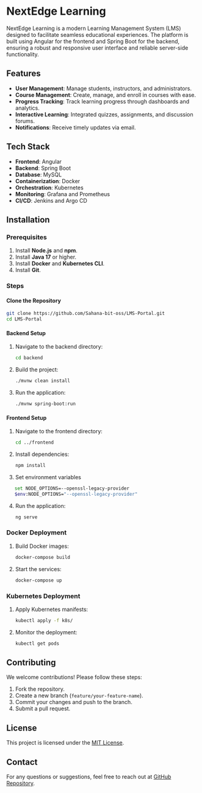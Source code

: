 # NextEdge Learning

NextEdge Learning is a modern Learning Management System (LMS) designed to facilitate seamless educational experiences. The platform is built using Angular for the frontend and Spring Boot for the backend, ensuring a robust and responsive user interface and reliable server-side functionality.

## Features
- **User Management**: Manage students, instructors, and administrators.
- **Course Management**: Create, manage, and enroll in courses with ease.
- **Progress Tracking**: Track learning progress through dashboards and analytics.
- **Interactive Learning**: Integrated quizzes, assignments, and discussion forums.
- **Notifications**: Receive timely updates via email.

## Tech Stack
- **Frontend**: Angular
- **Backend**: Spring Boot
- **Database**: MySQL
- **Containerization**: Docker
- **Orchestration**: Kubernetes
- **Monitoring**: Grafana and Prometheus
- **CI/CD**: Jenkins and Argo CD

## Installation

### Prerequisites
1. Install **Node.js** and **npm**.
2. Install **Java 17** or higher.
3. Install **Docker** and **Kubernetes CLI**.
4. Install **Git**.

### Steps
#### Clone the Repository
```bash
git clone https://github.com/Sahana-bit-oss/LMS-Portal.git
cd LMS-Portal
```

#### Backend Setup
1. Navigate to the backend directory:
   ```bash
   cd backend
   ```
2. Build the project:
   ```bash
   ./mvnw clean install
   ```
3. Run the application:
   ```bash
   ./mvnw spring-boot:run
   ```

#### Frontend Setup
1. Navigate to the frontend directory:
   ```bash
   cd ../frontend
   ```
2. Install dependencies:
   ```bash
   npm install
   ```
3. Set environment variables
 ``` bash
    set NODE_OPTIONS=--openssl-legacy-provider
    $env:NODE_OPTIONS="--openssl-legacy-provider"
 ```
4. Run the application:
   ```bash
   ng serve
   ```

### Docker Deployment
1. Build Docker images:
   ```bash
   docker-compose build
   ```
2. Start the services:
   ```bash
   docker-compose up
   ```

### Kubernetes Deployment
1. Apply Kubernetes manifests:
   ```bash
   kubectl apply -f k8s/
   ```
2. Monitor the deployment:
   ```bash
   kubectl get pods
   ```


## Contributing
We welcome contributions! Please follow these steps:
1. Fork the repository.
2. Create a new branch (`feature/your-feature-name`).
3. Commit your changes and push to the branch.
4. Submit a pull request.

## License
This project is licensed under the [MIT License](LICENSE).

## Contact
For any questions or suggestions, feel free to reach out at [GitHub Repository](https://github.com/Sahana-bit-oss/LMS-Portal).
